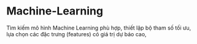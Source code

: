 # Machine-Learning
Tìm kiếm mô hình Machine Learning phù hợp, thiết lập bộ tham số tối ưu, lựa chọn các đặc trưng (features) có giá trị dự báo cao,
